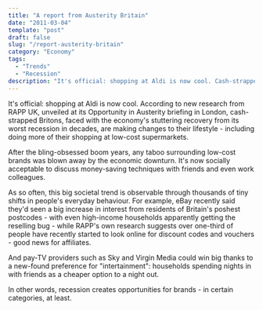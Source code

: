 ```yaml
---
title: "A report from Austerity Britain"
date: "2011-03-04"
template: "post"
draft: false
slug: "/report-austerity-britain"
category: "Economy"
tags:
  - "Trends"
  - "Recession"
description: "It's official: shopping at Aldi is now cool. Cash-strapped Britons, faced with the economy's stuttering recovery from its worst recession in decades, are making changes to their lifestyle."
---
```


It's official: shopping at Aldi is now cool. According to new research from RAPP UK, unveiled at its Opportunity in Austerity briefing in London, cash-strapped Britons, faced with the economy's stuttering recovery from its worst recession in decades, are making changes to their lifestyle - including doing more of their shopping at low-cost supermarkets.

After the bling-obsessed boom years, any taboo surrounding low-cost brands was blown away by the economic downturn. It's now socially acceptable to discuss money-saving techniques with friends and even work colleagues.

As so often, this big societal trend is observable through thousands of tiny shifts in people's everyday behaviour. For example, eBay recently said they'd seen a big increase in interest from residents of Britain's poshest postcodes - with even high-income households apparently getting the reselling bug - while RAPP's own research suggests over one-third of people have recently started to look online for discount codes and vouchers - good news for affiliates.

And pay-TV providers such as Sky and Virgin Media could win big thanks to a new-found preference for "intertainment": households spending nights in with friends as a cheaper option to a night out.

In other words, recession creates opportunities for brands - in certain categories, at least.
